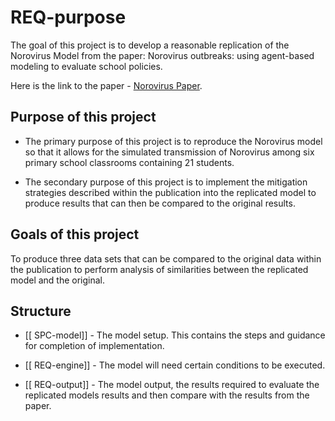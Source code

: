 # REQ-purpose
The goal of this project is to develop a reasonable replication of the Norovirus Model from the paper: Norovirus outbreaks: using agent-based modeling to evaluate school policies.

Here is the link to the paper - [Norovirus Paper](https://ieeexplore.ieee.org/stamp/stamp.jsp?tp=&arnumber=7822182).



## Purpose of this project

* The primary purpose of this project is to reproduce the Norovirus model so that it allows for the simulated transmission of Norovirus among six primary school classrooms containing 21 students.

* The secondary purpose of this project is to  implement the mitigation strategies described within the publication into the replicated model to produce results that can then be compared to the original results.


## Goals of this project

To produce three data sets that can be compared to the original data within the publication to perform analysis of similarities between the replicated model and the original.


## Structure
  

- [[ SPC-model]] - The model setup. This contains the steps and guidance for completion of implementation.


- [[ REQ-engine]] - The model will need certain conditions to be executed.

- [[ REQ-output]] - The model output, the results required to evaluate the replicated models results and then compare with the results from the paper.